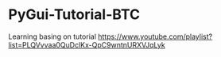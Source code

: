 # PyGui-Tutorial-BTC
Learning basing on tutorial https://www.youtube.com/playlist?list=PLQVvvaa0QuDclKx-QpC9wntnURXVJqLyk

